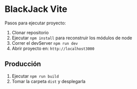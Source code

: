 # BlackJack Vite

Pasos para ejecutar proyecto:

1. Clonar repositorio
2. Ejecutar ```npm install``` para reconstruir los módulos de node
3. Correr el devServer ```npm run dev```
4. Abrir proyecto en: ```http://localhost3000```

## Producción

1. Ejecutar ```npm run build```
2. Tomar la carpeta ```dist``` y desplegarla